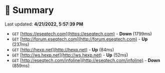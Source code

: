 # 📖 Summary
Last updated: **4/21/2022, 5:57:39 PM**

- `GET` [https://eseqtech.com](https://eseqtech.com) - **Down** (1799ms)
- `GET` [http://forum.eseqtech.com](http://forum.eseqtech.com) - **Up** (237ms)
- `GET` [http://hexp.net](http://hexp.net) - **Up** (84ms)
- `GET` [http://ws.hexp.net](http://ws.hexp.net) - **Up** (52ms)
- `GET` [http://eseqtech.com/infoline](http://eseqtech.com/infoline) - **Down** (859ms)
